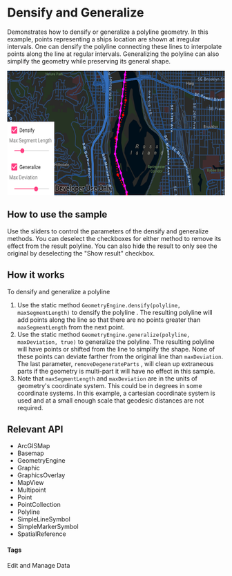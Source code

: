 # Densify and Generalize 
Demonstrates how to densify or generalize a polyline geometry. In this example, points representing a ships location are shown at irregular intervals. One can densify the polyline connecting these lines to interpolate points along the line at regular intervals. Generalizing the polyline can also simplify the geometry while preserving its general shape.

![Densify and Generalize App](densify-and-generalize.png)
## How to use the sample 
Use the sliders to control the parameters of the densify and generalize methods. You can deselect the checkboxes for either method to remove its effect from the result polyline. You can also hide the result to only see the original by deselecting the "Show result" checkbox.

## How it works
To densify and generalize a polyline 
1. Use the static method `GeometryEngine.densify(polyline, maxSegmentLength)` to densify the polyline . The resulting polyline will add points along the line so that there are no points greater than `maxSegmentLength` from the next point.
2. Use the static method `GeometryEngine.generalize(polyline, maxDeviation, true)` to generalize the polyline. The resulting polyline will have points or shifted from the line to simplify the shape. None of these points can deviate farther from the original line than `maxDeviation`. The last parameter, `removeDegenerateParts` , will clean up extraneous parts if the geometry is multi-part it will have no effect in this sample.
3. Note that `maxSegmentLength` and `maxDeviation` are in the units of geometry's coordinate system. This could be in degrees in some coordinate systems. In this example, a cartesian coordinate system is used and at a small enough scale that geodesic distances are not required.

## Relevant API
* ArcGISMap
* Basemap
* GeometryEngine
* Graphic
* GraphicsOverlay
* MapView
* Multipoint
* Point
* PointCollection
* Polyline
* SimpleLineSymbol
* SimpleMarkerSymbol
* SpatialReference

#### Tags
Edit and Manage Data
